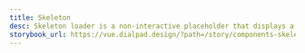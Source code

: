 ```yaml
---
title: Skeleton
desc: Skeleton loader is a non-interactive placeholder that displays a preview of the UI to visually communicate that content is in the process of loading. Skeleton is used to provide a low fidelity representation of the user interface (UI) before content appears on the page.
storybook_url: https://vue.dialpad.design/?path=/story/components-skeleton--default
---
```


<code-well-header>
  <div class="d-h8 d-bar2 skeleton-placeholder skeleton-placeholder--animate" />
</code-well-header>
